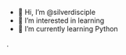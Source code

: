 - 👋 Hi, I’m @silverdisciple
- 👀 I’m interested in learning
- 🌱 I’m currently learning Python

.

<!---
silverdisciple/silverdisciple is a ✨ special ✨ repository because its `README.md` (this file) appears on your GitHub profile.
You can click the Preview link to take a look at your changes.
--->
